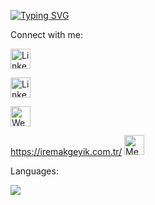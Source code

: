 

[![Typing SVG](https://readme-typing-svg.herokuapp.com?font=Fira+Code+&weight=200&size=18&duration=2000&pause=1000&color=EE0B1BFE&width=435&lines=Hello+everyone%2C+my+name+is+Irem++%F0%9F%91%8B;Welcome+to+my+Github+profile;I'm+a+level+21+cyber+security+student;Here+I+am+sharing+what+I+have+learned;Have+a+good+trip+%F0%9F%A4%9F)](https://git.io/typing-svg)

Connect with me:


<a href="https://twitter.com/ir3myy"><img width="32px" alt="LinkedIn" title="Twitter" src="https://i.imgur.com/wBdMjyV.png"/></a>
  
  
<a href="https://www.linkedin.com/in/irem-akgeyik/"><img width="32px" alt="LinkedIn" title="LinkedIn" src="https://i.imgur.com/A25kTXH.png"/></a>

<a href="https://iremakgeyik.com.tr/"><img width="32px" alt="Web Site" title="Web Site" src=""/></a>




https://iremakgeyik.com.tr/
<a href="https://medium.com/@ireemmy"><img width="32px" alt="Medium" title="Medium" src="https://miro.medium.com/max/2400/1*6_fgYnisCa9V21mymySIvA.png"/></a>



Languages:

<p align="left">
  <a href="https://skillicons.dev">
    <img src="https://skillicons.dev/icons?i=,js,html,css,python" />
  </a>
</p>


